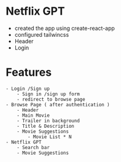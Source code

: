 # Netflix GPT
 - created the app using create-react-app
 - configured tailwincss
 - Header
 - Login 


 # Features
    - Login /Sign up 
        - Sign in /sign up form 
        - redirect to browse page
    - Browse Page ( after authentication )
        - Header
        - Main Movie
        - Trailer in background
        - Title & Description
        - Movie Suggestions
            - Movie List * N 
    - Netflix GPT 
        - Search bar 
        - Movie Suggestions